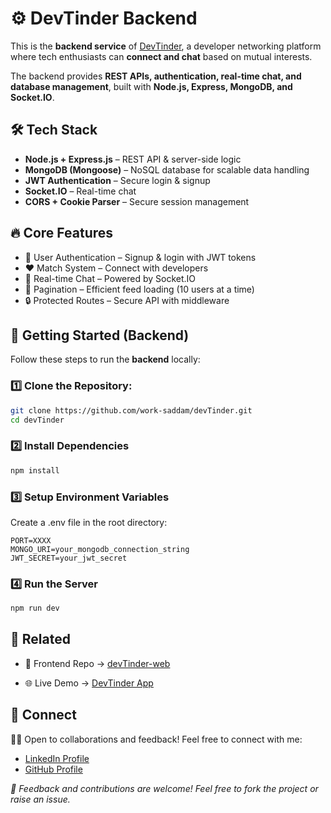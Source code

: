 # ⚙️ DevTinder Backend

This is the **backend service** of [DevTinder](https://devtinder-chi.vercel.app/), a developer networking platform where tech enthusiasts can **connect and chat** based on mutual interests.

The backend provides **REST APIs, authentication, real-time chat, and database management**, built with **Node.js, Express, MongoDB, and Socket.IO**.

## 🛠️ Tech Stack

- **Node.js + Express.js** – REST API & server-side logic
- **MongoDB (Mongoose)** – NoSQL database for scalable data handling
- **JWT Authentication** – Secure login & signup
- **Socket.IO** – Real-time chat
- **CORS + Cookie Parser** – Secure session management

## 🔥 Core Features

- 👤 User Authentication – Signup & login with JWT tokens
- ❤️ Match System – Connect with developers
- 💬 Real-time Chat – Powered by Socket.IO
- 📄 Pagination – Efficient feed loading (10 users at a time)
- 🔒 Protected Routes – Secure API with middleware

## 🚀 Getting Started (Backend)

Follow these steps to run the **backend** locally:

### 1️⃣ Clone the Repository:

```bash
git clone https://github.com/work-saddam/devTinder.git
cd devTinder
```

### 2️⃣ Install Dependencies

```bash
npm install
```

### 3️⃣ Setup Environment Variables

Create a .env file in the root directory:

```
PORT=XXXX
MONGO_URI=your_mongodb_connection_string
JWT_SECRET=your_jwt_secret
```

### 4️⃣ Run the Server

```bash
npm run dev
```

## 🔗 Related

- 🎨 Frontend Repo → [devTinder-web](https://github.com/work-saddam/devTinder-web)

- 🌐 Live Demo → [DevTinder App](https://devtinder-chi.vercel.app/)

## 🔗 Connect

👨‍💻 Open to collaborations and feedback! Feel free to connect with me:

- [LinkedIn Profile](https://www.linkedin.com/in/saddam-hussein786/)
- [GitHub Profile](https://github.com/work-saddam)

_🌟 Feedback and contributions are welcome! Feel free to fork the project or raise an issue._
